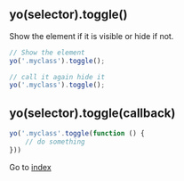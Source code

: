 ## yo(selector).toggle()

Show the element if it is visible or hide if not. 

```javascript
// Show the element
yo('.myclass').toggle();

// call it again hide it
yo('.myclass').toggle();
```

## yo(selector).toggle(callback)

```javascript
yo('.myclass'.toggle(function () {
    // do something
}))
```

Go to [index](index.md)